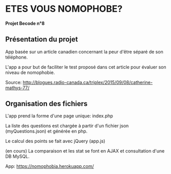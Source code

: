 
# ETES VOUS NOMOPHOBE?
#### Projet Becode n°8

## Présentation du projet

App basée sur un article canadien concernant la peur d'être séparé de son téléphone.

L'app a pour but de faciliter le test proposé dans cet article pour évaluer son niveau de nomophobie.

Source: http://blogues.radio-canada.ca/triplex/2015/09/08/catherine-mathys-77/

## Organisation des fichiers

L'app prend la forme d'une page unique: index.php

La liste des questions est chargée à partir d'un fichier json (myQuestions.json) et générée en php.

Le calcul des points se fait avec jQuery (app.js)

(en cours) La comparaison et les stat se font en AJAX et consultation d'une DB MySQL.

App: https://nomophobia.herokuapp.com/